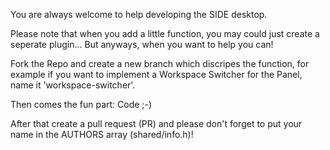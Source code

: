 You are always welcome to help developing the SIDE desktop.

Please note that when you add a little function, you may could just create a seperate plugin...
But anyways, when you want to help you can!

Fork the Repo and create a new branch which discripes the function, for example if you want to implement a Workspace
Switcher for the Panel, name it 'workspace-switcher'.

Then comes the fun part: Code ;-)

After that create a pull request (PR) and please don't forget to put your name in the AUTHORS array (shared/info.h)!

